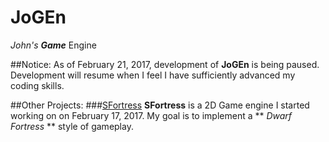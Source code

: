 # JoGEn
_John's_ ___Game___ Engine

##Notice:
  As of February 21, 2017, development of __JoGEn__ is being paused. Development will resume when I feel I have sufficiently advanced
  my coding skills.

##Other Projects:
###[SFortress]()
__SFortress__ is a 2D Game engine I started working on on February 17, 2017. My goal is to implement a ** *Dwarf Fortress* ** style of gameplay.
